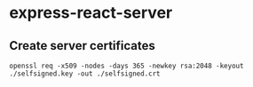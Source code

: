 # express-react-server

## Create server certificates

```
openssl req -x509 -nodes -days 365 -newkey rsa:2048 -keyout ./selfsigned.key -out ./selfsigned.crt
```
